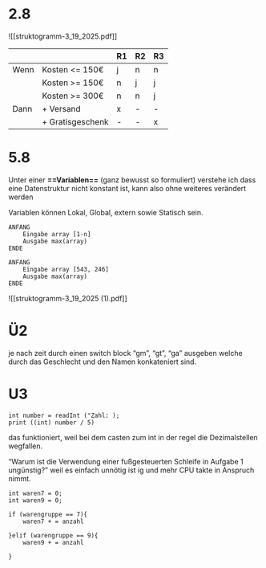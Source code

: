 
# 2.8

![[struktogramm-3_19_2025.pdf]]

|      |                  | R1  | R2  | R3  |
| ---- | ---------------- | --- | --- | --- |
| Wenn | Kosten <= 150€   | j   | n   | n   |
|      | Kosten >= 150€   | n   | j   | j   |
|      | Kosten >= 300€   | n   | n   | j   |
| Dann | + Versand        | x   | -   | -   |
|      | + Gratisgeschenk | -   | -   | x   |
# 5.8

Unter einer **==Variablen==** (ganz bewusst so formuliert) verstehe ich dass eine Datenstruktur nicht konstant ist, kann also ohne weiteres verändert werden

Variablen können Lokal, Global, extern sowie Statisch sein. 


```
ANFANG
    Eingabe array [1-n]
    Ausgabe max(array)
ENDE
```

```
ANFANG
    Eingabe array [543, 246]
    Ausgabe max(array)
ENDE
```

![[struktogramm-3_19_2025 (1).pdf]]

# Ü2 

je nach zeit durch einen switch block “gm”, “gt”, “ga” ausgeben welche durch das Geschlecht und den Namen konkateniert sind.

# U3
```
int number = readInt ("Zahl: );
print ((int) number / 5)
```

das funktioniert, weil bei dem casten zum int in der regel die Dezimalstellen wegfallen.

“Warum ist die Verwendung einer fußgesteuerten Schleife in Aufgabe 1 ungünstig?” weil es einfach unnötig ist ig und mehr CPU takte in Anspruch nimmt. 


```
int waren7 = 0;
int waren9 = 0;

if (warengruppe == 7){
	waren7 + = anzahl

}elif (warengruppe == 9){
	waren9 + = anzahl

}

```
